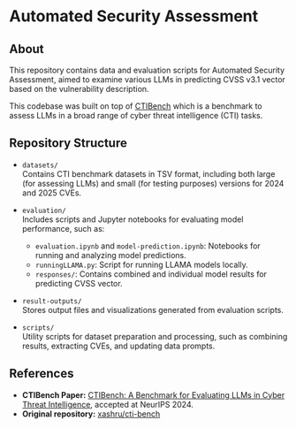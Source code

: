 # Automated Security Assessment

## About
This repository contains data and evaluation scripts for Automated Security Assessment, aimed to examine various LLMs in predicting CVSS v3.1 vector based on the vulnerability description. 

This codebase was built on top of [CTIBench](https://github.com/xashru/cti-bench) which is a benchmark to assess LLMs in a broad range of cyber threat intelligence (CTI) tasks.   

## Repository Structure

- `datasets/`  
  Contains CTI benchmark datasets in TSV format, including both large (for assessing LLMs) and small (for testing purposes) versions for 2024 and 2025 CVEs.

- `evaluation/`  
  Includes scripts and Jupyter notebooks for evaluating model performance, such as:
  - `evaluation.ipynb` and `model-prediction.ipynb`: Notebooks for running and analyzing model predictions.
  - `runningLLAMA.py`: Script for running LLAMA models locally.
  - `responses/`: Contains combined and individual model results for predicting CVSS vector.

- `result-outputs/`  
  Stores output files and visualizations generated from evaluation scripts.

- `scripts/`  
  Utility scripts for dataset preparation and processing, such as combining results, extracting CVEs, and updating data prompts.


## References

- **CTIBench Paper:** [CTIBench: A Benchmark for Evaluating LLMs in Cyber Threat Intelligence](https://arxiv.org/abs/2406.07599), accepted at NeurIPS 2024.
- **Original repository:** [xashru/cti-bench](https://github.com/xashru/cti-bench)
